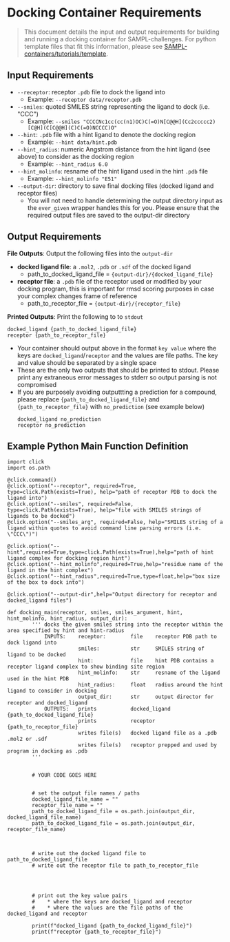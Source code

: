 # Docking Container Requirements
> This document details the input and output requirements for building and running a docking container for SAMPL-challenges. For python template files that fit this information, please see [SAMPL-containers/tutorials/template](https://github.com/samplchallenges/SAMPL-containers/tree/tutorial/tutorials/template).

## Input Requirements
* `--receptor`: receptor `.pdb` file to dock the ligand into
  * Example: `--receptor data/receptor.pdb`
* `--smiles`: quoted SMILES string representing the ligand to dock (i.e. "CCC")
  * Example: `--smiles "CCCCNc1cc(cc(n1)OC)C(=O)N[C@@H](Cc2ccccc2)[C@H](C[C@@H](C)C(=O)NCCCC)O"`
* `--hint`: `.pdb` file with a hint ligand to denote the docking region
  * Example: `--hint data/hint.pdb`
* `--hint_radius`: numeric Angstrom distance from the hint ligand (see above) to consider as the docking region
  * Example: `--hint_radius 6.0`
* `--hint_molinfo`: resname of the hint ligand used in the hint `.pdb` file
  * Example: `--hint_molinfo "E51"`
* `--output-dir`: directory to save final docking files (docked ligand and receptor files)
  * You will not need to handle determining the output directory input as the `ever_given` wrapper handles this for you. Please ensure that the required output files are saved to the output-dir directory

## Output Requirements

**File Outputs**: Output the following files into the `output-dir`
* **docked ligand file**: a `.mol2`, `.pdb` or `.sdf` of the docked ligand
  * path_to_docked_ligand_file = `{output-dir}/{docked_ligand_file}`
* **receptor file**: a `.pdb` file of the receptor used or modified by your docking program, this is important for rmsd scoring purposes in case your complex changes frame of reference
  * path_to_receptor_file = `{output-dir}/{receptor_file}`


**Printed Outputs**: Print the following to to `stdout`

  ```
  docked_ligand {path_to_docked_ligand_file}
  receptor {path_to_receptor_file}
  ```
* Your container should output above in the format `key value` where the keys are `docked_ligand`/`receptor` and the values are file paths. The key and value should be separated by a single space
* These are the only two outputs that should be printed to stdout. Please print any extraneous error messages to stderr so output parsing is not compromised
* If you are purposely avoiding outputtting a prediction for a compound, please replace `{path_to_docked_ligand_file}` and `{path_to_receptor_file}` with `no_prediction` (see example below)
   ```
   docked_ligand no_prediction
   receptor no_prediction
   ```

## Example Python Main Function Definition
```
import click
import os.path

@click.command()
@click.option("--receptor", required=True, type=click.Path(exists=True), help="path of receptor PDB to dock the ligand into")
@click.option("--smiles", required=False, type=click.Path(exists=True), help="file with SMILES strings of ligands to be docked")
@click.option("--smiles_arg", required=False, help="SMILES string of a ligand within quotes to avoid command line parsing errors (i.e. \"CCC\")")

@click.option("--hint",required=True,type=click.Path(exists=True),help="path of hint ligand complex for docking region hint")
@click.option("--hint_molinfo",required=True,help="residue name of the ligand in the hint complex")
@click.option("--hint_radius",required=True,type=float,help="box size of the box to dock into")

@click.option("--output-dir",help="Output directory for receptor and docked_ligand files")

def docking_main(receptor, smiles, smiles_argument, hint, hint_molinfo, hint_radius, output_dir):
        ''' docks the given smiles string into the receptor within the area specified by hint and hint-radius
            INPUTS:    receptor:        file    receptor PDB path to dock ligand into
                       smiles:          str     SMILES string of ligand to be docked 
                       hint:            file    hint PDB contains a receptor ligand complex to show binding site region
                       hint_molinfo:    str     resname of the ligand used in the hint PDB
                       hint_radius:     float   radius around the hint ligand to consider in docking
                       output_dir:      str     output director for receptor and docked_ligand
            OUTPUTS:   prints           docked_ligand {path_to_docked_ligand_file}
                       prints           receptor {path_to_receptor_file}
                       writes file(s)   docked ligand file as a .pdb .mol2 or .sdf
                       writes file(s)   receptor prepped and used by program in docking as .pdb
        '''
        
        
        # YOUR CODE GOES HERE
        
    
        # set the output file names / paths
        docked_ligand_file_name = ""
        receptor_file_name = ""
        path_to_docked_ligand_file = os.path.join(output_dir, docked_ligand_file_name)
        path_to_docked_ligand_file = os.path.join(output_dir, receptor_file_name)
        
        
        
        # write out the docked ligand file to path_to_docked_ligand_file
        # write out the receptor file to path_to_receptor_file
        
        
       
        
        # print out the key value pairs 
        #    * where the keys are docked_ligand and receptor
        #    * where the values are the file paths of the docked_ligand and receptor
        
        print(f"docked_ligand {path_to_docked_ligand_file}")
        print(f"receptor {path_to_receptor_file}")
```
